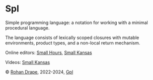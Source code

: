 # Spl

Simple programming language:
a notation for working with a minimal procedural language.

The language consists of lexically scoped closures with mutable environments, product types, and a non-local return mechanism.

Online editors:
[Small Hours](http://smallhours.rohandrape.net/),
[Small Kansas](http://smallkansas.rohandrape.net/)

Videos:
[Small Kansas](?t=spl&e=md/video.md)


© [Rohan Drape](http://rohandrape.net/), 2022-2024, [Gpl](http://gnu.org/copyleft/)
